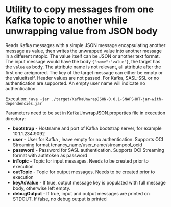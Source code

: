 # Utility to copy messages from one Kafka topic to another while unwrapping value from JSON body

Reads Kafka messages with a simple JSON message encapsulating another message as value, then writes the unwrapped value into another message in a different mtopic. The value itself can be JSON or another text format. The input message would have the body `{"name":"value"}`, the target has the `value` as body. The attribute name is not relevant, all attribute after the first one areignored. The key of the target message can either be empty or the valueitself. Header values are not passed. For Kafka, SASL-SSL or no authentication are supported. An empty user name will indicate no authentication. 

Execution:
`java -jar ./target/KafkaUnwrapJSON-0.0.1-SNAPSHOT-jar-with-dependencies.jar`

Parameters need to be set in KafkaUnwrapJSON.properties file in execution directory:
* **bootstrap** - Hostname and port of Kafka bootstrap server, for example 10.1.1.234:9092
* **user** - User for Kafka , leave empty for no authentication. Supports OCI Streaming format tenancy_name/user_name/streampool_ocid
* **password** - Password for SASL authentication. Supports OCI Streaming format with authtoken as password
* **inTopic** - Topic for input messages. Needs to be created prior to execution
* **outTopic** - Topic for output messages. Needs to be created prior to execution
* **keyAsValue** - If true, output message key is populated with full message body, otherwise left empty.
* **debugOutput** - If true, input and output messages are printed on STDOUT. If false, no debug output is printed
